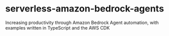 # serverless-amazon-bedrock-agents
Increasing productivity through Amazon Bedrock Agent automation, with examples written in TypeScript and the AWS CDK
